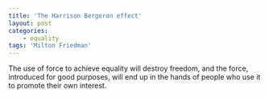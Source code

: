 ```yaml
---
title: 'The Harrison Bergeron effect'
layout: post
categories:
    - equality
tags: 'Milton Friedman'
---
```


The use of force to achieve equality will destroy freedom, and the force, introduced for good purposes, will end up in the hands of people who use it to promote their own interest.